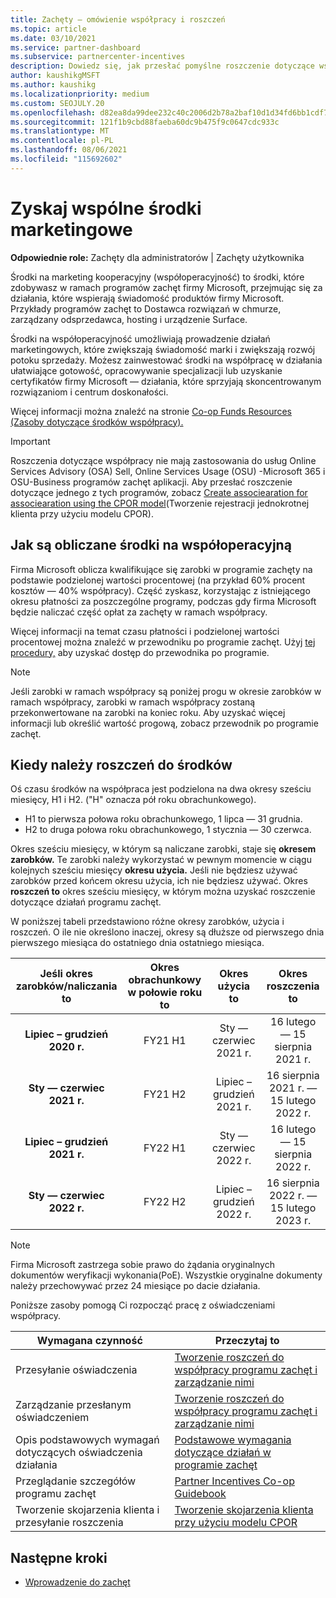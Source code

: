 ```yaml
---
title: Zachęty — omówienie współpracy i roszczeń
ms.topic: article
ms.date: 03/10/2021
ms.service: partner-dashboard
ms.subservice: partnercenter-incentives
description: Dowiedz się, jak przesłać pomyślne roszczenie dotyczące współpracy dla zachęt, organizując odpowiednią dokumentację, faktury, zestawienia i dowód wykonania.
author: kaushikgMSFT
ms.author: kaushikg
ms.localizationpriority: medium
ms.custom: SEOJULY.20
ms.openlocfilehash: d82ea8da99dee232c40c2006d2b78a2baf10d1d34fd6bb1cdf7dccd949f397a7
ms.sourcegitcommit: 121f1b9cbd88faeba60dc9b475f9c0647cdc933c
ms.translationtype: MT
ms.contentlocale: pl-PL
ms.lasthandoff: 08/06/2021
ms.locfileid: "115692602"
---
```

# <a name="earn-cooperative-marketing-funds"></a>Zyskaj wspólne środki marketingowe

**Odpowiednie role:** Zachęty dla administratorów | Zachęty użytkownika

Środki na marketing kooperacyjny (współoperacyjność) to środki, które zdobywasz w ramach programów zachęt firmy Microsoft, przejmując się za działania, które wspierają świadomość produktów firmy Microsoft. Przykłady programów zachęt to Dostawca rozwiązań w chmurze, zarządzany odsprzedawca, hosting i urządzenie Surface.

Środki na współoperacyjność umożliwiają prowadzenie działań marketingowych, które zwiększają świadomość marki i zwiększają rozwój potoku sprzedaży. Możesz zainwestować środki na współpracę w działania ułatwiające gotowość, opracowywanie specjalizacji lub uzyskanie certyfikatów firmy Microsoft — działania, które sprzyjają skoncentrowanym rozwiązaniom i centrum doskonałości.

Więcej informacji można znaleźć na stronie [Co-op Funds Resources (Zasoby dotyczące środków współpracy).](https://partner.microsoft.com/asset/collection/co-op-funds-resources#/)

>[!Important]
>Roszczenia dotyczące współpracy nie mają zastosowania do usług Online Services Advisory (OSA) Sell, Online Services Usage (OSU) -Microsoft 365 i OSU-Business programów zachęt aplikacji. Aby przesłać roszczenie dotyczące jednego z tych programów, zobacz [Create associearation for associearation using the CPOR model](submit-osa-claim.md)(Tworzenie rejestracji jednokrotnej klienta przy użyciu modelu CPOR).

## <a name="how-co-op-funds-are-calculated"></a>Jak są obliczane środki na współoperacyjną

Firma Microsoft oblicza kwalifikujące się zarobki w programie zachęty na podstawie podzielonej wartości procentowej (na przykład 60% procent kosztów — 40% współpracy). Część zyskasz, korzystając z istniejącego okresu płatności za poszczególne programy, podczas gdy firma Microsoft będzie naliczać część opłat za zachęty w ramach współpracy.

Więcej informacji na temat czasu płatności i podzielonej wartości procentowej można znaleźć w przewodniku po programie zachęt. Użyj [tej procedury,](incentives-determined-your-program-eligibility.md) aby uzyskać dostęp do przewodnika po programie.

>[!NOTE]
>Jeśli zarobki w ramach współpracy są poniżej progu w okresie zarobków w ramach współpracy, zarobki w ramach współpracy zostaną przekonwertowane na zarobki na koniec roku. Aby uzyskać więcej informacji lub określić wartość progową, zobacz przewodnik po programie zachęt.

## <a name="when-to-claim-your-funds"></a>Kiedy należy roszczeń do środków

Oś czasu środków na współpraca jest podzielona na dwa okresy sześciu miesięcy, H1 i H2. ("H" oznacza pół roku obrachunkowego).

- H1 to pierwsza połowa roku obrachunkowego, 1 lipca — 31 grudnia.
- H2 to druga połowa roku obrachunkowego, 1 stycznia — 30 czerwca.

Okres sześciu miesięcy, w którym są naliczane zarobki, staje się **okresem zarobków.** Te zarobki należy wykorzystać w pewnym momencie w ciągu kolejnych sześciu miesięcy **okresu użycia.** Jeśli nie będziesz używać zarobków przed końcem okresu użycia, ich nie będziesz używać. Okres **roszczeń to** okres sześciu miesięcy, w którym można uzyskać roszczenie dotyczące działań programu zachęt.

W poniższej tabeli przedstawiono różne okresy zarobków, użycia i roszczeń. O ile nie określono inaczej, okresy są dłuższe od pierwszego dnia pierwszego miesiąca do ostatniego dnia ostatniego miesiąca.

|  Jeśli okres zarobków/naliczania to  |Okres obrachunkowy w połowie roku to  |  Okres użycia to  |  Okres roszczenia to  |
| :-----------: | :-----------: | :-----------: | :-----------: |
|**Lipiec – grudzień 2020 r.**| FY21 H1  |  Sty — czerwiec 2021 r.  |  16 lutego — 15 sierpnia 2021 r.  |
|**Sty — czerwiec 2021 r.** |  FY21 H2  |  Lipiec – grudzień 2021 r.  |  16 sierpnia 2021 r. — 15 lutego 2022 r.  |
|**Lipiec – grudzień 2021 r.**|  FY22 H1  |  Sty — czerwiec 2022 r.  |  16 lutego — 15 sierpnia 2022 r.  |
|**Sty — czerwiec 2022 r.** |  FY22 H2  |  Lipiec – grudzień 2022 r.  |  16 sierpnia 2022 r. — 15 lutego 2023 r.  |

>[!NOTE]
>Firma Microsoft zastrzega sobie prawo do żądania oryginalnych dokumentów weryfikacji wykonania(PoE). Wszystkie oryginalne dokumenty należy przechowywać przez 24 miesiące po dacie działania.

Poniższe zasoby pomogą Ci rozpocząć pracę z oświadczeniami współpracy.

| Wymagana czynność | Przeczytaj to |
| ------ | ----------- |
| Przesyłanie oświadczenia |  [Tworzenie roszczeń do współpracy programu zachęt i zarządzanie nimi](create-incentives-claims.md)  |
| Zarządzanie przesłanym oświadczeniem | [Tworzenie roszczeń do współpracy programu zachęt i zarządzanie nimi](create-incentives-claims.md)    |
| Opis podstawowych wymagań dotyczących oświadczenia działania | [Podstawowe wymagania dotyczące działań w programie zachęt](core-requirements.md)   |
| Przeglądanie szczegółów programu zachęt | [Partner Incentives Co-op Guidebook](https://assetsprod.microsoft.com/co-op-guidebook.pdf)  |
| Tworzenie skojarzenia klienta i przesyłanie roszczenia | [Tworzenie skojarzenia klienta przy użyciu modelu CPOR](submit-osa-claim.md)   |

## <a name="next-steps"></a>Następne kroki

- [Wprowadzenie do zachęt](incentives-get-started-intro.md)
